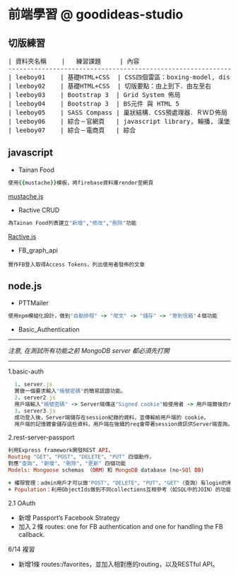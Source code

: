 # 前端學習 @ goodideas-studio

## 切版練習
<pre>
| 資料夾名稱    |   練習課題     | 內容
----------------------------------------------------------------------------------------------
| leeboy01    | 基礎HTML+CSS  | CSS四個雷區：boxing-model, display, position, Float and clear
| leeboy02    | 基礎HTML+CSS  | 切版要點：由上到下．由左至右
| leeboy03    | Bootstrap 3  | Grid System 佈局
| leeboy04    | Bootstrap 3  | BS元件 與 HTML 5
| leeboy05    | SASS Compass | 巢狀結構．CSS預處理器．ＲＷＤ佈局
| leeboy06    | 綜合－官網頁   | javascript library, 輪播, 漢堡選單
| leeboy07    | 綜合－電商頁   | 綜合
</pre>

## javascript
* Tainan Food
```ruby
使用{{mustache}}模板，將firebase資料庫render至網頁
```
[mustache.js](https://github.com/janl/mustache.js/)
* Ractive CRUD
```ruby
為Tainan Food列表建立"新增","修改","刪除"功能
```
[Ractive.js](http://www.ractivejs.org/)
* FB_graph_api
```erb
實作FB登入取得Access Tokens，列出使用者發佈的文章
```
## node.js
* PTTMailer
```ruby
使用npm模組化設計，做到"自動排程" -> "爬文" -> "儲存" -> "寄到信箱"４個功能
```
* Basic_Authentication

***
*注意, 在測試所有功能之前 MongoDB server 都必須先打開*
***

1.basic-auth

```ruby
  1. server.js
  實做一個要求輸入"帳號密碼"的簡易認證功能。
  2. server2.js
  用戶端輸入"帳號密碼" -> Server端傳送"Signed cookie"給使用者 -> 用戶端爾後的req.headers都會帶cookie
  3. server3.js
  成功登入後，Server端儲存在session紀錄的資料，並傳輸給用戶端的 cookie，
  用戶端的記憶體會儲存這些資料，用戶端在後續的req會帶著session資訊供Server端查詢。
```

2.rest-server-passport

```ruby
利用Express framework開發REST API，
Routing "GET"、"POST"、"DELETE"、"PUT" 四個動作，
對應"查詢"、"新增"、"刪除"、"更新" 四個功能
Models: Mongoose schemas （ORM）和 MongoDB database (no-SQl DB)

+ 權限管理：admin用戶才可以做"POST"、"DELETE"、"PUT"、"GET"（查詢）有login的用戶都能操作
+ Population：利用ObjectIds做到不同collections互相參考（如SQL中的JOIN）的功能。
```

  2.1 OAuth
  + 新增 Passport’s Facebook Strategy
  + 加入２條 routes: one for FB authentication and one for handling the FB callback.

  6/14 複習
  + 新增1條 routes:/favorites，並加入相對應的routing，以及RESTful API。
